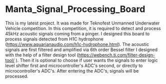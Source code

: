 # Manta_Signal_Processing_Board
This is my latest project. It was made for Teknofest Unmanned Underwater Vehicle competition. In this competition, it is required to detect and process 45kHz acoustic signals coming from a pinger. I designed this board to process signals detected from H1C hydrophone (https://www.aquarianaudio.com/h1c-hydrophone.html). The acoustic signals are first filtered and amplified via 6th order Bessel filter I designed with the help of a filter design tool (https://webench.ti.com/filter-design-tool/ ). Then it is optional to choose if user wants the signals to enter logic level shifter first and microcontroller's ADC's second, or directly to microcontroller's ADC's. After entering the ADC's, signals will be processed.
